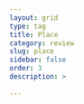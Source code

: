 ```yaml
---
layout: grid
type: tag
title: Place
category: review
slug: place
sidebar: false
order: 3
description: >
   
---
```

